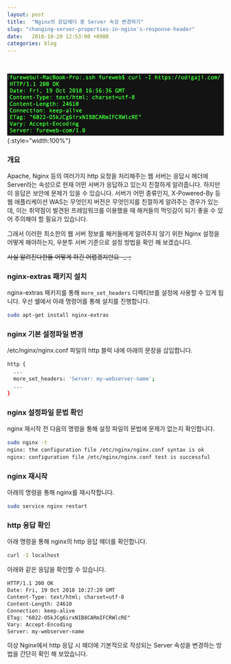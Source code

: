 ```yaml
---
layout: post
title:  "Nginx의 응답헤더 중 Server 속성 변경하기"
slug: "changing-server-properties-in-nginx's-response-header"
date:   2018-10-20 12:53:00 +0900
categories: blog
---
```

<!-- Global site tag (gtag.js) - Google Analytics -->
<script async src="https://www.googletagmanager.com/gtag/js?id=UA-121955159-1"></script>
<script>
  window.dataLayer = window.dataLayer || [];
  function gtag(){dataLayer.push(arguments);}
  gtag('js', new Date());

  gtag('config', 'UA-121955159-1');
</script>
<script async src="//pagead2.googlesyndication.com/pagead/js/adsbygoogle.js"></script>
<!-- fureweb-github -->
<ins class="adsbygoogle"
     style="display:block"
     data-ad-client="ca-pub-6234418861743010"
     data-ad-slot="8427857156"
     data-ad-format="auto"></ins>
<script>
(adsbygoogle = window.adsbygoogle || []).push({});
</script>

<div class="fb-like" data-href="https://fureweb-com.github.io{{page.url}}" data-layout="button_count" data-action="like" data-size="small" data-show-faces="true" data-share="true"></div>
<br>

![응답헤더의 Server 속성 변경](/assets/img/posts/20181020-nginx-response-header.png){:style="width:100%"}


### 개요
Apache, Nginx 등의 여러가지 http 요청을 처리해주는 웹 서버는 응답시 헤더에 Server라는 속성으로 현재 어떤 서버가 응답하고 있는지 친절하게 알려줍니다. 하지만 이 응답은 보안에 문제가 있을 수 있습니다. 서버가 어떤 종류인지, X-Powered-By 등 웹 애플리케이션 WAS는 무엇인지 버전은 무엇인지를 친절하게 알려주는 경우가 있는데, 이는 취약점이 발견된 프레임워크를 이용했을 때 해커들의 먹잇감이 되기 좋을 수 있어 주의해야 할 필요가 있습니다.

그래서 이러한 최소한의 웹 서버 정보를 해커들에게 알려주지 않기 위한 Nginx 설정을 어떻게 해야하는지, 우분투 서버 기준으로 설정 방법을 확인 해 보겠습니다.

~~사실 알려진다한들 어떻게 하긴 어렵겠지만요 -_-;~~

### nginx-extras 패키지 설치

nginx-extras 패키지를 통해 `more_set_headers` 디렉티브를 설정에 사용할 수 있게 됩니다. 우선 쉘에서 아래 명령어를 통해 설치를 진행합니다.

```bash
sudo apt-get install nginx-extras
```

### nginx 기본 설정파일 변경

/etc/nginx/nginx.conf 파일의 http 블럭 내에 아래의 문장을 삽입합니다.

```bash
http {
  ...
  more_set_headers: 'Server: my-webserver-name';
  ...
}
```

### nginx 설정파일 문법 확인

nginx 재시작 전 다음의 명령을 통해 설정 파일의 문법에 문제가 없는지 확인합니다.
```bash
sudo nginx -t
nginx: the configuration file /etc/nginx/nginx.conf syntax is ok
nginx: configuration file /etc/nginx/nginx.conf test is successful
```

### nginx 재시작

아래의 명령을 통해 nginx를 재시작합니다.

```bash
sudo service nginx restart
```

### http 응답 확인

아래 명령을 통해 nginx의 http 응답 헤더를 확인합니다.

```bash
curl -I localhost
```

아래와 같은 응답을 확인할 수 있습니다.

```
HTTP/1.1 200 OK
Date: Fri, 19 Oct 2018 10:27:20 GMT
Content-Type: text/html; charset=utf-8
Content-Length: 24610
Connection: keep-alive
ETag: "6022-O5kJCg6irxNIB8CARmIFCRWlcRE"
Vary: Accept-Encoding
Server: my-webserver-name
```

이상 Nginx에서 http 응답 시 헤더에 기본적으로 작성되는 Server 속성을 변경하는 방법을 간단히 확인 해 보았습니다.

<div class="fb-comments" data-href="https://fureweb-com.github.io{{page.url}}" data-width="100%" data-numposts="10"></div>

<div id="fb-root"></div>
<script>(function(d, s, id) {
  var js, fjs = d.getElementsByTagName(s)[0];
  if (d.getElementById(id)) return;
  js = d.createElement(s); js.id = id;
  js.src = "//connect.facebook.net/ko_KR/sdk.js#xfbml=1&version=v2.10&appId=403216550080274";
  fjs.parentNode.insertBefore(js, fjs);
}(document, 'script', 'facebook-jssdk'));</script>